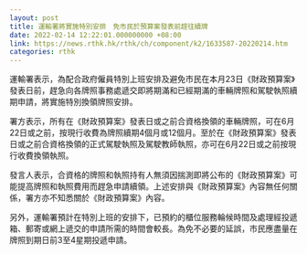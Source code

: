 ```yaml
---
layout: post
title: 運輸署將實施特別安排　免市民於預算案發表前趕往續牌
date: 2022-02-14 12:22:01.000000000 +08:00
link: https://news.rthk.hk/rthk/ch/component/k2/1633587-20220214.htm
categories: rthk
---
```


運輸署表示，為配合政府僱員特別上班安排及避免市民在本月23日《財政預算案》發表日前，趕急向各牌照事務處遞交即將期滿和已經期滿的車輛牌照和駕駛執照續期申請，將實施特別換領牌照安排。

署方表示，所有在《財政預算案》發表日或之前合資格換領的車輛牌照，可在6月22日或之前，按現行收費為牌照續期4個月或12個月。至於在《財政預算案》發表日或之前合資格換領的正式駕駛執照及駕駛教師執照，亦可在6月22日或之前按現行收費換領執照。

發言人表示，合資格的牌照和執照持有人無須因揣測即將公布的《財政預算案》可能提高牌照和執照費用而趕急申請續領。上述安排與《財政預算案》內容無任何關係，署方亦不知悉關於《財政預算案》內容。

另外，運輸署預計在特別上班的安排下，已預約的櫃位服務輪候時間及處理經投遞箱、郵寄或網上遞交的申請所需的時間會較長。為免不必要的延誤，市民應盡量在牌照到期日前3至4星期投遞申請。
